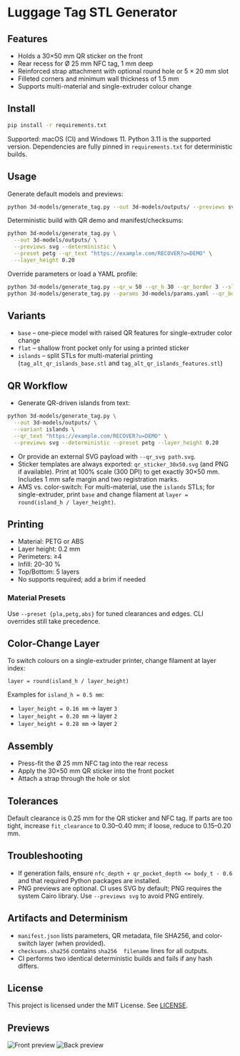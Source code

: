 # Luggage Tag STL Generator

## Features
- Holds a 30×50 mm QR sticker on the front
- Rear recess for Ø 25 mm NFC tag, 1 mm deep
- Reinforced strap attachment with optional round hole or 5 × 20 mm slot
- Filleted corners and minimum wall thickness of 1.5 mm
- Supports multi-material and single-extruder colour change

## Install
```bash
pip install -r requirements.txt
```
Supported: macOS (CI) and Windows 11. Python 3.11 is the supported version. Dependencies are fully pinned in `requirements.txt` for deterministic builds.

## Usage
Generate default models and previews:
```bash
python 3d-models/generate_tag.py --out 3d-models/outputs/ --previews svg --deterministic
```
Deterministic build with QR demo and manifest/checksums:
```bash
python 3d-models/generate_tag.py \
  --out 3d-models/outputs/ \
  --previews svg --deterministic \
  --preset petg --qr_text "https://example.com/RECOVER?u=DEMO" \
  --layer_height 0.20
```
Override parameters or load a YAML profile:
```bash
python 3d-models/generate_tag.py --qr_w 50 --qr_h 30 --qr_border 3 --slot 5x20
python 3d-models/generate_tag.py --params 3d-models/params.yaml --qr_border 4
```

## Variants
- `base` – one-piece model with raised QR features for single-extruder color change
- `flat` – shallow front pocket only for using a printed sticker
- `islands` – split STLs for multi-material printing (`tag_alt_qr_islands_base.stl` and `tag_alt_qr_islands_features.stl`)

## QR Workflow
- Generate QR-driven islands from text:
```bash
python 3d-models/generate_tag.py \
  --out 3d-models/outputs/ \
  --variant islands \
  --qr_text "https://example.com/RECOVER?u=DEMO" \
  --previews svg --deterministic --preset petg --layer_height 0.20
```
- Or provide an external SVG payload with `--qr_svg path.svg`.
- Sticker templates are always exported: `qr_sticker_30x50.svg` (and PNG if available). Print at 100% scale (300 DPI) to get exactly 30×50 mm. Includes 1 mm safe margin and two registration marks.
- AMS vs. color-switch: For multi-material, use the `islands` STLs; for single-extruder, print `base` and change filament at `layer = round(island_h / layer_height)`.

## Printing
- Material: PETG or ABS
- Layer height: 0.2 mm
- Perimeters: ≥4
- Infill: 20–30 %
- Top/Bottom: 5 layers
- No supports required; add a brim if needed

### Material Presets
Use `--preset {pla,petg,abs}` for tuned clearances and edges. CLI overrides still take precedence.

## Color-Change Layer
To switch colours on a single-extruder printer, change filament at layer index:
```
layer = round(island_h / layer_height)
```
Examples for `island_h = 0.5 mm`:
- `layer_height = 0.16 mm` → layer `3`
- `layer_height = 0.20 mm` → layer `2`
- `layer_height = 0.28 mm` → layer `2`

## Assembly
- Press-fit the Ø 25 mm NFC tag into the rear recess
- Apply the 30×50 mm QR sticker into the front pocket
- Attach a strap through the hole or slot

## Tolerances
Default clearance is 0.25 mm for the QR sticker and NFC tag. If parts are too tight, increase `fit_clearance` to 0.30–0.40 mm; if loose, reduce to 0.15–0.20 mm.

## Troubleshooting
- If generation fails, ensure `nfc_depth + qr_pocket_depth <= body_t - 0.6` and that required Python packages are installed.
- PNG previews are optional. CI uses SVG by default; PNG requires the system Cairo library. Use `--previews svg` to avoid PNG entirely.

## Artifacts and Determinism
- `manifest.json` lists parameters, QR metadata, file SHA256, and color-switch layer (when provided).
- `checksums.sha256` contains `sha256  filename` lines for all outputs.
- CI performs two identical deterministic builds and fails if any hash differs.

## License
This project is licensed under the MIT License. See [LICENSE](../LICENSE).

## Previews
![Front preview](outputs/preview_front.png)
![Back preview](outputs/preview_back.png)
